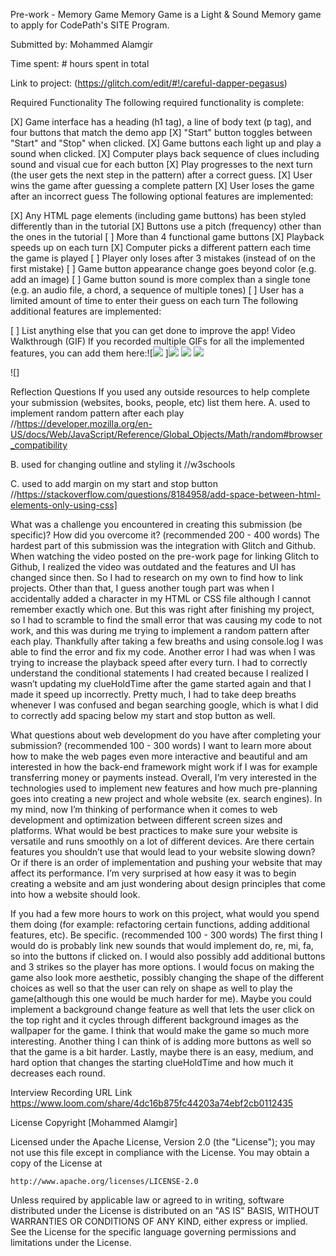 Pre-work - Memory Game
Memory Game is a Light & Sound Memory game to apply for CodePath's SITE Program.

Submitted by: Mohammed Alamgir

Time spent: # hours spent in total

Link to project: (https://glitch.com/edit/#!/careful-dapper-pegasus)

Required Functionality
The following required functionality is complete:

[X] Game interface has a heading (h1 tag), a line of body text (p tag), and four buttons that match the demo app
[X] "Start" button toggles between "Start" and "Stop" when clicked.
[X] Game buttons each light up and play a sound when clicked.
[X] Computer plays back sequence of clues including sound and visual cue for each button
[X] Play progresses to the next turn (the user gets the next step in the pattern) after a correct guess.
[X] User wins the game after guessing a complete pattern
[X] User loses the game after an incorrect guess
The following optional features are implemented:

[X] Any HTML page elements (including game buttons) has been styled differently than in the tutorial
[X] Buttons use a pitch (frequency) other than the ones in the tutorial
[ ] More than 4 functional game buttons
[X] Playback speeds up on each turn
[X] Computer picks a different pattern each time the game is played
[ ] Player only loses after 3 mistakes (instead of on the first mistake)
[ ] Game button appearance change goes beyond color (e.g. add an image)
[ ] Game button sound is more complex than a single tone (e.g. an audio file, a chord, a sequence of multiple tones)
[ ] User has a limited amount of time to enter their guess on each turn
The following additional features are implemented:

[ ] List anything else that you can get done to improve the app!
Video Walkthrough (GIF)
If you recorded multiple GIFs for all the implemented features, you can add them here:![![](https://i.imgur.com/B1FSla4.gif)
]![](https://i.imgur.com/bGOh3X6.gif)
![](https://i.imgur.com/LVT5cAn.gif)
![](https://i.imgur.com/IyT2HbZ.gif)

![]


Reflection Questions
If you used any outside resources to help complete your submission (websites, books, people, etc) list them here.
A. used to implement random pattern after each play //https://developer.mozilla.org/en-US/docs/Web/JavaScript/Reference/Global_Objects/Math/random#browser_compatibility

B. used for changing outline and styling it //w3schools

C. used to add margin on my start and stop button //https://stackoverflow.com/questions/8184958/add-space-between-html-elements-only-using-css]

What was a challenge you encountered in creating this submission (be specific)? How did you overcome it? (recommended 200 - 400 words)
The hardest part of this submission was the integration with Glitch and Github. When watching the video posted on the pre-work page for linking Glitch to Github, I realized the video was outdated and the features and UI has changed since then. So I had to research on my own to find how to link projects. Other than that, I guess another tough part was when I accidentally added a character in my HTML or CSS file although I cannot remember exactly which one. But this was right after finishing my project, so I had to scramble to find the small error that was causing my code to not work, and this was during me trying to implement a random pattern after each play. Thankfully after taking a few breaths and using console.log I was able to find the error and fix my code. Another error I had was when I was trying to increase the playback speed after every turn. I had to correctly understand the conditional statements I had created because I realized I wasn’t updating my clueHoldTime after the game started again and that I made it speed up incorrectly. Pretty much, I had to take deep breaths whenever I was confused and began searching google, which is what I did to correctly add spacing below my start and stop button as well.

What questions about web development do you have after completing your submission? (recommended 100 - 300 words)
I want to learn more about how to make the web pages even more interactive and beautiful and am interested in how the back-end framework might work if I was for example transferring money or payments instead. Overall, I’m very interested in the technologies used to implement new features and how much pre-planning goes into creating a new project and whole website (ex. search engines). In my mind, now I’m thinking of performance when it comes to web development and optimization between different screen sizes and platforms. What would be best practices to make sure your website is versatile and runs smoothly on a lot of different devices. Are there certain features you shouldn’t use that would lead to your website slowing down? Or if there is an order of implementation and pushing your website that may affect its performance. I’m very surprised at how easy it was to begin creating a website and am just wondering about design principles that come into how a website should look.

If you had a few more hours to work on this project, what would you spend them doing (for example: refactoring certain functions, adding additional features, etc). Be specific. (recommended 100 - 300 words)
The first thing I would do is probably link new sounds that would implement do, re, mi, fa, so into the buttons if clicked on. I would also possibly add additional buttons and 3 strikes so the player has more options. I would focus on making the game also look more aesthetic, possibly changing the shape of the different choices as well so that the user can rely on shape as well to play the game(although this one would be much harder for me). Maybe you could implement a background change feature as well that lets the user click on the top right and it cycles through different background images as the wallpaper for the game. I think that would make the game so much more interesting. Another thing I can think of is adding more buttons as well so that the game is a bit harder. Lastly, maybe there is an easy, medium, and hard option that changes the starting clueHoldTime and how much it decreases each round.

Interview Recording URL Link
https://www.loom.com/share/4dc16b875fc44203a74ebf2cb0112435

License
Copyright [Mohammed Alamgir]

Licensed under the Apache License, Version 2.0 (the "License");
you may not use this file except in compliance with the License.
You may obtain a copy of the License at

    http://www.apache.org/licenses/LICENSE-2.0

Unless required by applicable law or agreed to in writing, software
distributed under the License is distributed on an "AS IS" BASIS,
WITHOUT WARRANTIES OR CONDITIONS OF ANY KIND, either express or implied.
See the License for the specific language governing permissions and
limitations under the License.
